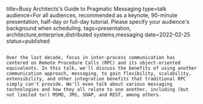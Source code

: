title=Busy Architects's Guide   to Pragmatic Messaging
type=talk
audience=For all audiences, recommended as a keynote, 90-minute presentation, half-day or full-day tutorial. Please specify your audience's background when scheduling.
tags=presentation, architecture,enterprise,distributed systems,messaging
date=2022-02-25
status=published
~~~~~~

Over the last decade, focus in inter-process communication has centered on Remote Procedure Calls (RPC) and its object-oriented equivalents. In this talk, we'll discuss the benefits of using another communication approach, messaging, to gain flexibility, scalability, extensibility, and other integration benefits that traditional RPC simply can't provide. We'll even talk about various messaging technologies and how they all relate to one another, including (but not limited to!) MSMQ, JMS, SOAP, and REST, among others.
    
